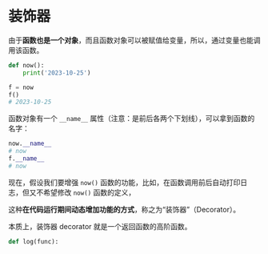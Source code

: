 # 装饰器

由于**函数也是一个对象**，而且函数对象可以被赋值给变量，所以，通过变量也能调用该函数。

```python
def now():
    print('2023-10-25')

f = now
f()
# 2023-10-25
```

函数对象有一个 `__name__` 属性（注意：是前后各两个下划线），可以拿到函数的名字：

```python
now.__name__
# now
f.__name__
# now
```

现在，假设我们要增强 `now()` 函数的功能，比如，在函数调用前后自动打印日志，但又不希望修改 `now()` 函数的定义，

这种**在代码运行期间动态增加功能的方式**，称之为“装饰器”（Decorator）。

本质上，装饰器 decorator 就是一个返回函数的高阶函数。

```python
def log(func):
  
